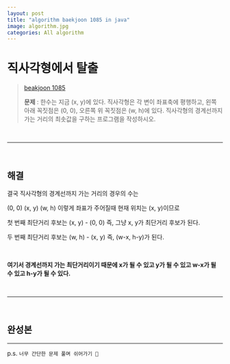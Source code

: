 ```yaml
---  
layout: post  
title: "algorithm baekjoon 1085 in java"  
image: algorithm.jpg  
categories: All algorithm  
---  
```


# 직사각형에서 탈출  

> [beakjoon 1085]((https://www.acmicpc.net/problem/1085))  
>   
> **문제** : 한수는 지금 (x, y)에 있다. 직사각형은 각 변이 좌표축에 평행하고, 왼쪽 아래 꼭짓점은 (0, 0), 오른쪽 위 꼭짓점은 (w, h)에 있다. 직사각형의 경계선까지 가는 거리의 최솟값을 구하는 프로그램을 작성하시오.  

<br>  

---  

<br>  

## 해결  

결국 직사각형의 경계선까지 가는 거리의 경우의 수는  

(0, 0)  (x, y)  (w, h) 이렇게 좌표가 주어질때 현재 위치는 (x, y)이므로  

첫 번째 최단거리 후보는 (x, y) - (0, 0) 즉, 그냥 x, y가 최단거리 후보가 된다.  

두 번째 최단거리 후보는 (w, h) - (x, y) 즉, (w-x, h-y)가 된다.  

<br>  

**여기서 경계선까지 가는 최단거리이기 때문에 x가 될 수 있고 y가 될 수 있고 w-x가 될 수 있고 h-y가 될 수 있다.**  

<br>  

---  

<br>  

## 완성본  

<script src="https://gist.github.com/nnlog/47f7d10aaf77f166a1f289a019c58852.js"></script>  

---   

p.s. `너무 간단한 문제 풀며 쉬어가기 🥲`